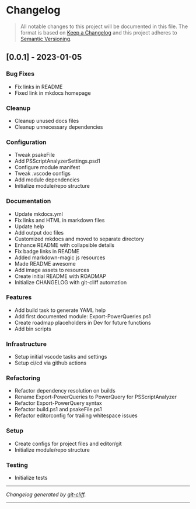 # Changelog

> All notable changes to this project will be documented in this file. The format is based on
[Keep a Changelog](http://keepachangelog.com/) and this project adheres to
[Semantic Versioning](http://semver.org/).

## [0.0.1] - 2023-01-05

### Bug Fixes

- Fix links in README
- Fixed link in mkdocs homepage

### Cleanup

- Cleanup unused docs files
- Cleanup unnecessary dependencies

### Configuration

- Tweak psakeFile
- Add PSScriptAnalyzerSettings.psd1
- Configure module manifest
- Tweak .vscode configs
- Add module dependencies
- Initialize module/repo structure

### Documentation

- Update mkdocs.yml
- Fix links and HTML in markdown files
- Update help
- Add output doc files
- Customized mkdocs and moved to separate directory
- Enhance README with collapsible details
- Fix badge links in README
- Added markdown-magic js resources
- Made README awesome
- Add image assets to resources
- Create initial README with ROADMAP
- Initialize CHANGELOG with git-cliff automation

### Features

- Add build task to generate YAML help
- Add first documented module: Export-PowerQueries.ps1
- Create roadmap placeholders in Dev for future functions
- Add bin scripts

### Infrastructure

- Setup initial vscode tasks and settings
- Setup ci/cd via github actions

### Refactoring

- Refactor dependency resolution on builds
- Rename Export-PowerQueries to PowerQuery for PSScriptAnalyzer
- Refactor Export-PowerQuery syntax
- Refactor build.ps1 and psakeFile.ps1
- Refactor editorconfig for trailing whitespace issues

### Setup

- Create configs for project files and editor/git
- Initialize module/repo structure

### Testing

- Initialize tests

***
*Changelog generated by [git-cliff](https://github.com/orhun/git-cliff).*
***
